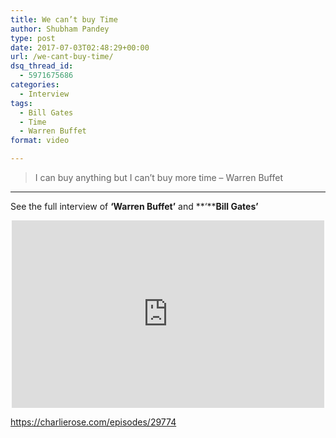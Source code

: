 ```yaml
---
title: We can’t buy Time
author: Shubham Pandey
type: post
date: 2017-07-03T02:48:29+00:00
url: /we-cant-buy-time/
dsq_thread_id:
  - 5971675686
categories:
  - Interview
tags:
  - Bill Gates
  - Time
  - Warren Buffet
format: video

---
```

> I can buy anything but I can&#8217;t buy more time &#8211; Warren Buffet

* * *

See the full interview of **&#8216;Warren Buffet&#8217;** and **&#8216;****Bill Gates&#8217;**

<div style="display:flex;justify-content:center;">
  <iframe src="https://charlierose.com/video/player/29774" width="500" height="300" frameborder="0" marginwidth="0" marginheight="0" allowfullscreen="allowfullscreen"></iframe>
</div>

https://charlierose.com/episodes/29774